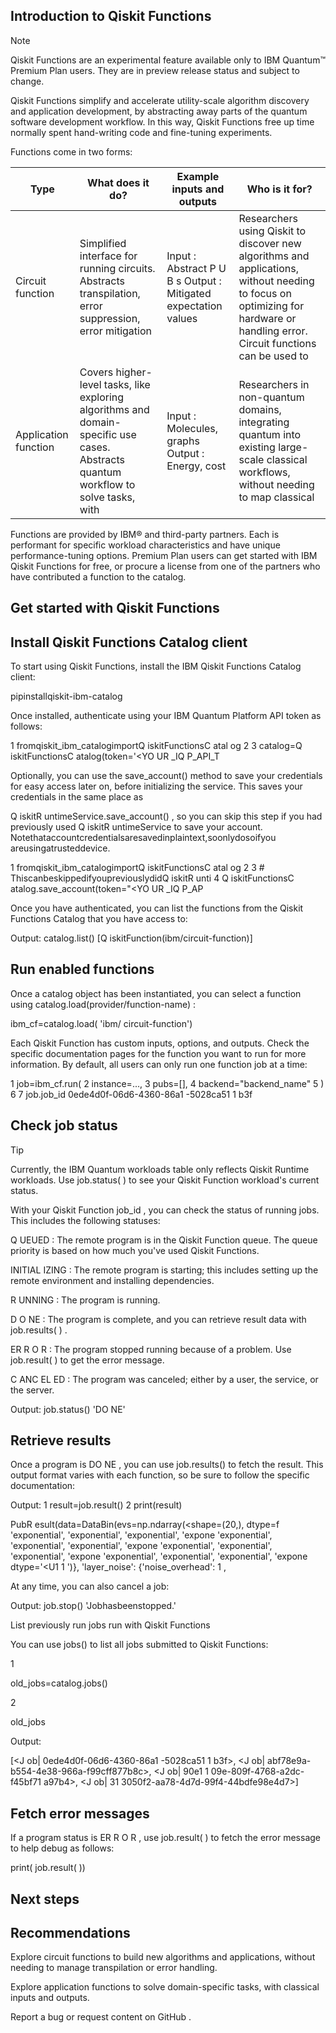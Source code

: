 ## Introduction to Qiskit Functions

<!-- image -->

Note

Qiskit Functions are an experimental feature available only to IBM Quantum™ Premium Plan users. They are in preview release status and subject to change.

Qiskit Functions simplify and accelerate utility-scale algorithm discovery and application development, by abstracting away parts of the quantum software development workflow. In this way, Qiskit Functions free up time normally spent hand-writing code and fine-tuning experiments.

<!-- image -->

<!-- image -->

Functions come in two forms:

| Type                 | What does it do?                                                                                                                     | Example inputs and outputs                                     | Who is it for?                                                                                                                                                                |
|----------------------|--------------------------------------------------------------------------------------------------------------------------------------|----------------------------------------------------------------|-------------------------------------------------------------------------------------------------------------------------------------------------------------------------------|
| Circuit function     | Simplified interface for running circuits. Abstracts transpilation, error suppression, error mitigation                              | Input : Abstract P U B s Output : Mitigated expectation values | Researchers using Qiskit to discover new algorithms and applications, without needing to focus on optimizing for hardware or handling error. Circuit functions can be used to |
| Application function | Covers higher- level tasks, like exploring algorithms and domain-specific use cases. Abstracts quantum workflow to solve tasks, with | Input : Molecules, graphs Output : Energy, cost                | Researchers in non-quantum domains, integrating quantum into existing large- scale classical workflows, without needing to map classical                                      |

Functions are provided by IBM® and third-party partners. Each is performant for specific workload characteristics and have unique performance-tuning options. Premium Plan users can get started with IBM Qiskit Functions for free, or procure a license from one of the partners who have contributed a function to the catalog.

## Get started with Qiskit Functions

## Install Qiskit Functions Catalog client

To start using Qiskit Functions, install the IBM Qiskit Functions Catalog client:

pipinstallqiskit-ibm-catalog

Once installed, authenticate using your IBM Quantum Platform API token as follows:

1 fromqiskit_ibm_catalogimportQ iskitFunctionsC atal og 2 3 catalog=Q iskitFunctionsC atalog(token='<YO UR _IQ P_API_T

Optionally, you can use the save_account() method to save your credentials for easy access later on, before initializing the service. This saves your credentials in the same place as

Q iskitR untimeService.save_account() , so you can skip this step if you had previously used Q iskitR untimeService to save your account. Notethataccountcredentialsaresavedinplaintext,soonlydosoifyou areusingatrusteddevice.

1 fromqiskit_ibm_catalogimportQ iskitFunctionsC atal og 2 3 # ThiscanbeskippedifyoupreviouslydidQ iskitR unti 4 Q iskitFunctionsC atalog.save_account(token="<YO UR _IQ P_AP

Once you have authenticated, you can list the functions from the Qiskit Functions Catalog that you have access to:

Output: catalog.list() [Q iskitFunction(ibm/circuit-function)]

## Run enabled functions

Once a catalog object has been instantiated, you can select a function using catalog.load(provider/function-name) :

ibm_cf=catalog.load( 'ibm/ circuit-function')

Each Qiskit Function has custom inputs, options, and outputs. Check the specific documentation pages for the function you want to run for more information. By default, all users can only run one function job at a time:

1 job=ibm_cf.run( 2 instance=..., 3 pubs=[], 4 backend="backend_name" 5 ) 6 7 job.job_id 0ede4d0f-06d6-4360-86a1 -5028ca51 1 b3f

## Check job status

Tip

Currently, the IBM Quantum workloads table only reflects Qiskit Runtime workloads. Use job.status( ) to see your Qiskit Function workload's current status.

With your Qiskit Function job_id , you can check the status of running jobs. This includes the following statuses:

Q UEUED : The remote program is in the Qiskit Function queue. The queue priority is based on how much you've used Qiskit Functions.

INITIAL IZING : The remote program is starting; this includes setting up the remote environment and installing dependencies.

R UNNING : The program is running.

D O NE : The program is complete, and you can retrieve result data with job.results( ) .

ER R O R : The program stopped running because of a problem. Use job.result( ) to get the error message.

C ANC EL ED : The program was canceled; either by a user, the service, or the server.

Output: job.status() 'DO NE'

## Retrieve results

Once a program is DO NE , you can use job.results() to fetch the result. This output format varies with each function, so be sure to follow the specific documentation:

Output: 1 result=job.result() 2 print(result)

PubR esult(data=DataBin(evs=np.ndarray(<shape=(20,), dtype=f 'exponential', 'exponential', 'exponential', 'expone 'exponential', 'exponential', 'exponential', 'expone 'exponential', 'exponential', 'exponential', 'expone 'exponential', 'exponential', 'exponential', 'expone dtype='<U1 1 ')}, 'layer_noise': {'noise_overhead': 1 ,

At any time, you can also cancel a job:

Output: job.stop() 'Jobhasbeenstopped.'

List previously run jobs run with Qiskit Functions

You can use jobs() to list all jobs submitted to Qiskit Functions:

1

old_jobs=catalog.jobs()

2

old_jobs

Output:

[<J ob| 0ede4d0f-06d6-4360-86a1 -5028ca51 1 b3f>, <J ob| abf78e9a-b554-4e38-966a-f99cff877b8c>, <J ob| 90e1 1 09e-809f-4768-a2dc-f45bf71 a97b4>, <J ob| 31 3050f2-aa78-4d7d-99f4-44bdfe98e4d7>]

## Fetch error messages

If a program status is ER R O R , use job.result( ) to fetch the error message to help debug as follows:

print( job.result( ))

## Next steps

## Recommendations

Explore circuit functions to build new algorithms and applications, without needing to manage transpilation or error handling.

Explore application functions to solve domain-specific tasks, with classical inputs and outputs.

<!-- image -->

Report a bug or request content on GitHub .